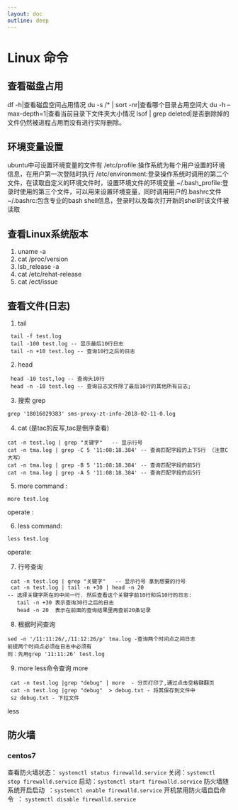 ```yaml
---
layout: doc
outline: deep
---
```


# Linux 命令


## 查看磁盘占用
df -h|查看磁盘空间占用情况
du -s /* | sort -nr|查看哪个目录占用空间大
du -h –max-depth=1|查看当前目录下文件夹大小情况
lsof | grep deleted|是否删除掉的文件仍然被进程占用而没有进行实际删除。
## 环境变量设置
ubuntu中可设置环境变量的文件有
/etc/profile:操作系统为每个用户设置的环境信息，在用户第一次登陆时执行
/etc/environment:登录操作系统时调用的第二个文件，在读取自定义的环境文件时，设置环境文件的环境变量
~/.bash_profile:登录时使用的第三个文件，可以用来设置环境变量，同时调用用户的.bashrc文件
~/.bashrc:包含专业的bash shell信息，登录时以及每次打开新的shell时该文件被读取
## 查看Linux系统版本

1. uname -a
2. cat /proc/version
3. lsb_release -a
4. cat /etc/rehat-release
5. cat /ect/issue
## 查看文件(日志)

1.  tail 
```
 tail -f test.log
 tail -100 test.log -- 显示最后10行日志
 tail -n +10 test.log -- 查询10行之后的日志
```

2.  head 
```
 head -10 test,log -- 查询头10行
 head -n -10 test.log -- 查询日志文件除了最后10行的其他所有日志;
```

3.  搜索 grep 
```
grep '18016029383' sms-proxy-zt-info-2018-02-11-0.log
```

4.  cat
(是tac的反写,tac是倒序查看) 
```
cat -n test.log | grep "关键字"   -- 显示行号
cat -n tma.log | grep -C 5 '11:08:18.384' -- 查询匹配字段的上下5行 （注意C大写）
cat -n tma.log | grep -B 5 '11:08:18.384' -- 查询匹配字段的前5行
cat -n tma.log | grep -A 5 '11:08:18.384' -- 查询匹配字段的后5行
```

5.  more
command : 
```
more test.log
```

operate :  

6.  less
command: 
```
less test.log
```

operate:  

7.  行号查询 
```
 cat -n test.log | grep "关键字"   -- 显示行号 拿到想要的行号
 cat -n test.log | tail -n +30 | head -n 20  
-- 选择关键字所在的中间一行. 然后查看这个关键字前10行和后10行的日志:
   tail -n +30 表示查询30行之后的日志
   head -n 20  表示在前面的查询结果里再查前20条记录
```
 

8.  根据时间查询 
```
sed -n '/11:11:26/,/11:12:26/p' tma.log -查询两个时间点之间日志
前提两个时间点必须在日志中必须有
则：先用grep '11:11:26' test.log
```
 

9.  more less命令查询
more 
```
 cat -n test.log |grep "debug" | more  - 分页打印了,通过点击空格键翻页
 cat -n test.log |grep "debug"  > debug.txt - 将其保存到文件中 
 sz debug.txt - 下拉文件
```

less  
## 防火墙
### centos7
查看防火墙状态： `systemctl status firewalld.service`
关闭：`systemctl stop firewalld.service`
启动：`systemctl start firewalld.service`
防火墙随系统开启启动  ：`systemctl enable firewalld.service`
开机禁用防火墙自启命令  ： `systemctl disable firewalld.service`
